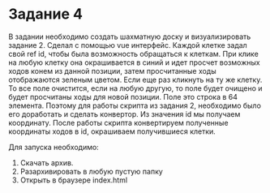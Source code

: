 # Задание 4

В задании необходимо создать шахматную доску и визуализировать задание 2.
Сделал с помощью vue интерфейс. Каждой клетке задал свой ref id, чтобы была возможность обращаться к клеткам.
При клике на любую клетку она окрашивается в синий и идет просчет возможных ходов конем из данной позиции, затем просчитанные ходы
отображаются зеленым цветом. Если еще раз кликнуть на ту же клетку. То все поле очистится, если на любую другую, то 
поле будет очищено и будет просчитаны ходы для новой позиции.
Поле это строка в 64 элемента. Поэтому для работы скрипта из задания 2, необходимо было его доработать и сделать
конвертор. Из значения id мы получаем координату. После работы скрипта конвертируем полученные координаты ходов в id,
окрашиваем получившиеся клетки.

Для запуска необходимо:
1) Скачать архив.
2) Разархивировать в любую пустую папку
3) Открыть в браузере index.html
